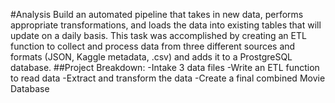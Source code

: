 #Analysis
Build an automated pipeline that takes in new data, performs appropriate transformations, and loads the data into existing tables that will update on a daily basis. This task was accomplished by creating an ETL function to collect and process data from three different sources and formats (JSON, Kaggle metadata, .csv) and adds it to a ProstgreSQL database.
##Project Breakdown:
-Intake 3 data files
-Write an ETL function to read data 
-Extract and transform the data
-Create a final combined Movie Database
